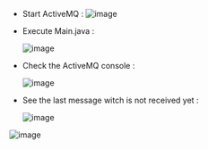 - Start ActiveMQ : 
![image](https://github.com/user-attachments/assets/24488d89-bc17-4d76-8db7-42d75904f304)


- Execute Main.java :
  
  ![image](https://github.com/user-attachments/assets/a185238d-1534-48b4-b75a-edaa9f3b203c)

- Check the ActiveMQ console :

  ![image](https://github.com/user-attachments/assets/a6289d4f-f096-4a8a-86a4-60a72e6cfabb)


- See the last message witch is not received yet  :

  ![image](https://github.com/user-attachments/assets/1231050b-372f-4d8b-acc9-d06585d1cb1c)


![image](https://github.com/user-attachments/assets/159462c1-af03-4f7e-97b1-8cf18aafcd86)



